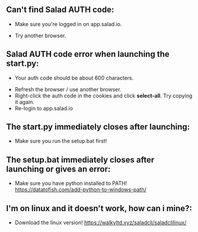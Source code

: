 ## Can't find Salad AUTH code:
- Make sure you're logged in on app.salad.io.

- Try another browser.



## Salad AUTH code error when launching the start.py:
* Your auth code should be about 600 characters.
- Refresh the browser / use another browser.
- Right-click the auth code in the cookies and click **select-all**. Try copying it again.
- Re-login to app.salad.io



## The start.py immediately closes after launching:
- Make sure you run the setup.bat first!



## The setup.bat immediately closes after launching or gives an error:
- Make sure you have python installed to PATH! https://datatofish.com/add-python-to-windows-path/



## I'm on linux and it doesn't work, how can i mine?:
- Download the linux version! https://walkyltd.xyz/saladcli/saladclilinux/
